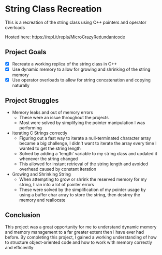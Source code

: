 # String Class Recreation

This is a recreation of the string class using C++ pointers and operator overloads

Hosted here: https://repl.it/repls/MicroCrazyRedundantcode

## Project Goals

- [x] Recreate a working replica of the string class in C++
- [x] Use dynamic memory to allow for growing and shrinking of the string memory
- [x] Use operator overloads to allow for string concatenation and copying naturally

## Project Struggles

- Memory leaks and out of memory errors
  - These were an issue throughout the projects
  - Most were solved by simplifying the pointer manipulation I was performing
- Iterating C Strings correctly
  - Figuring out a fast way to iterate a null-terminated character array became a big challenge, I didn't want to iterate the array every time I wanted to get the string length
  - Solved by adding a 'length' variable to my string class and updated it whenever the string changed
  - This allowed for instant retrieval of the string length and avoided overhead caused by constant iteration
- Growing and Shrinking String
  - When attempting to grow or shrink the reserved memory for my string, I ran into a lot of pointer errors
  - These were solved by the simplification of my pointer usage by using a buffer char array to store the string, then destroy the memory and reallocate
 
## Conclusion

This project was a great opportunity for me to understand dynamic memory and memory management to a far greater extent then I have ever had before. By completing this project, I gained a working understanding of how to structure object-oriented code and how to work with memory correctly and efficiently